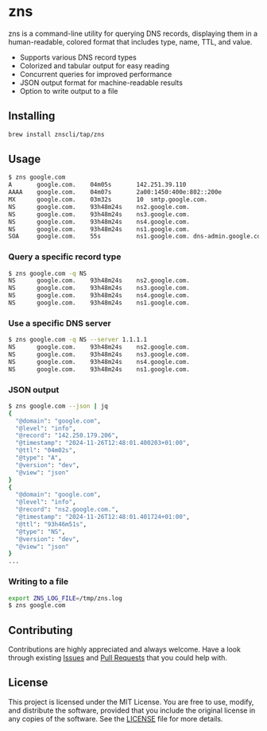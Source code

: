 # zns

zns is a command-line utility for querying DNS records, displaying them in a human-readable, colored format that includes type, name, TTL, and value.

* Supports various DNS record types
* Colorized and tabular output for easy reading
* Concurrent queries for improved performance
* JSON output format for machine-readable results
* Option to write output to a file

## Installing

```sh
brew install znscli/tap/zns
```

## Usage

```sh
$ zns google.com
A       google.com.    04m05s       142.251.39.110
AAAA    google.com.    04m07s       2a00:1450:400e:802::200e
MX      google.com.    03m32s       10  smtp.google.com.
NS      google.com.    93h48m24s    ns2.google.com.
NS      google.com.    93h48m24s    ns3.google.com.
NS      google.com.    93h48m24s    ns4.google.com.
NS      google.com.    93h48m24s    ns1.google.com.
SOA     google.com.    55s          ns1.google.com. dns-admin.google.com.
```

### Query a specific record type

```sh
$ zns google.com -q NS
NS      google.com.    93h48m24s    ns2.google.com.
NS      google.com.    93h48m24s    ns3.google.com.
NS      google.com.    93h48m24s    ns4.google.com.
NS      google.com.    93h48m24s    ns1.google.com.
```

### Use a specific DNS server

```sh
$ zns google.com -q NS --server 1.1.1.1
NS      google.com.    93h48m24s    ns2.google.com.
NS      google.com.    93h48m24s    ns3.google.com.
NS      google.com.    93h48m24s    ns4.google.com.
NS      google.com.    93h48m24s    ns1.google.com.
```

### JSON output

```sh
$ zns google.com --json | jq
{
  "@domain": "google.com",
  "@level": "info",
  "@record": "142.250.179.206",
  "@timestamp": "2024-11-26T12:48:01.400203+01:00",
  "@ttl": "04m02s",
  "@type": "A",
  "@version": "dev",
  "@view": "json"
}
{
  "@domain": "google.com",
  "@level": "info",
  "@record": "ns2.google.com.",
  "@timestamp": "2024-11-26T12:48:01.401724+01:00",
  "@ttl": "93h46m51s",
  "@type": "NS",
  "@version": "dev",
  "@view": "json"
}
...
```

### Writing to a file

```sh
export ZNS_LOG_FILE=/tmp/zns.log
$ zns google.com
```

## Contributing

Contributions are highly appreciated and always welcome.
Have a look through existing [Issues](https://github.com/znscli/zns/issues) and [Pull Requests](https://github.com/znscli/zns/pulls) that you could help with.

## License

This project is licensed under the MIT License. You are free to use, modify, and distribute the software, provided that you include the original license in any copies of the software. See the [LICENSE](LICENSE) file for more details.

